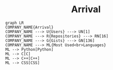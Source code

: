 <h1 align="center">Arrival</h1>

```mermaid
graph LR
COMPANY_NAME{Arrival}
COMPANY_NAME ---> U{Users} ---> UN[1]
COMPANY_NAME ---> R{Repositories} ---> RN[16]
COMPANY_NAME ---> G{Gists} ---> GN[136]
COMPANY_NAME ---> ML{Most Used<br>Languages}
ML --> Python[Python]
ML --> C[C]
ML --> C++[C++]
ML --> CSS[CSS]
```
